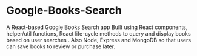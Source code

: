 # Google-Books-Search
A React-based Google Books Search app Built using React components,  helper/util functions, React life-cycle methods to query and display books based on user searches .
Also Node, Express and MongoDB so that users can save books to review or purchase later.

